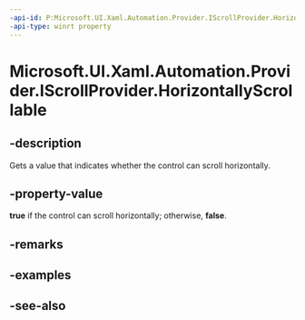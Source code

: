 ```yaml
---
-api-id: P:Microsoft.UI.Xaml.Automation.Provider.IScrollProvider.HorizontallyScrollable
-api-type: winrt property
---
```


<!-- Property syntax
public bool HorizontallyScrollable { get; }
-->

# Microsoft.UI.Xaml.Automation.Provider.IScrollProvider.HorizontallyScrollable

## -description
Gets a value that indicates whether the control can scroll horizontally.

## -property-value
**true** if the control can scroll horizontally; otherwise, **false**.

## -remarks

## -examples

## -see-also
